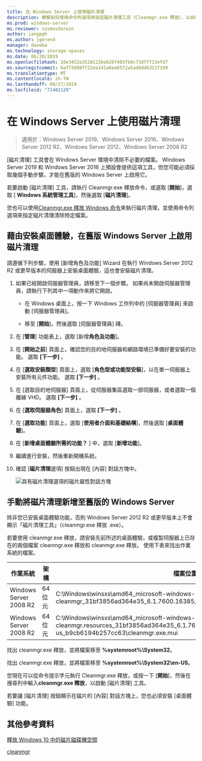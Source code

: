 ```yaml
---
title: 在 Windows Server 上使用磁片清理
description: 瞭解如何使用命令列選項來設定磁片清理工具（Cleanmgr.exe 釋放），以自動清除特定檔案。
ms.prod: windows-server
ms.reviewer: cosmosdarwin
author: iangpgh
ms.author: jgerend
manager: daveba
ms.technology: storage-spaces
ms.date: 06/20/2019
ms.openlocfilehash: 2de3452a3528122beb26f403fb0c73d7ff13efd7
ms.sourcegitcommit: 6aff3d88ff22ea141a6ea6572a5ad8dd6321f199
ms.translationtype: MT
ms.contentlocale: zh-TW
ms.lasthandoff: 09/27/2019
ms.locfileid: "71402120"
---
```

# <a name="using-disk-cleanup-on-windows-server"></a>在 Windows Server 上使用磁片清理

> 適用於：Windows Server 2019、Windows Server 2016、Windows Server 2012 R2、Windows Server 2012、Windows Server 2008 R2

[磁片清理] 工具會在 Windows Server 環境中清除不必要的檔案。 Windows Server 2019 和 Windows Server 2016 上預設會提供這項工具，但您可能必須採取幾個手動步驟，才能在舊版的 Windows Server 上啟用它。

若要啟動 [磁片清理] 工具，請執行 Cleanmgr.exe 釋放命令，或選取 [**開始**]，選取 [ **Windows 系統管理工具**]，然後選取 [**磁片清理**]。

您也可以使用[Cleanmgr.exe 釋放 Windows 命令](../../administration/windows-commands/cleanmgr.md)來執行磁片清理，並使用命令列選項來指定磁片清理清除特定檔案。

## <a name="enable-disk-cleanup-on-an-earlier-version-of-windows-server-by-installing-the-desktop-experience"></a>藉由安裝桌面體驗，在舊版 Windows Server 上啟用磁片清理

請遵循下列步驟，使用 [新增角色及功能] Wizard 在執行 Windows Server 2012 R2 或更早版本的伺服器上安裝桌面體驗，這也會安裝磁片清理。

1. 如果已經開啟伺服器管理員，請移至下一個步驟。 如果尚未開啟伺服器管理員，請執行下列其中一項動作來將它開啟。

   - 在 Windows 桌面上，按一下 Windows 工作列中的 [伺服器管理員] 來啟動 [伺服器管理員]。

   - 移至 [**開始**]，然後選取 [伺服器管理員] 磚。

1. 在 [**管理**] 功能表上，選取 [新增**角色及功能**]。

1. 在 [**開始之前**] 頁面上，確認您的目的地伺服器和網路環境已準備好要安裝的功能。 選取 **\[下一步\]** 。

1. 在 [**選取安裝類型**] 頁面上，選取 [**角色型或功能型安裝**]，以在單一伺服器上安裝所有元件功能。 選取 **\[下一步\]** 。

1. 在 [選取目的地伺服器] 頁面上，從伺服器集區選取一部伺服器，或者選取一個離線 VHD。 選取 **\[下一步\]** 。

1. 在 [**選取伺服器角色**] 頁面上，選取 **[下一步]** 。

1. 在 [**選取功能**] 頁面上，選取 [**使用者介面和基礎結構**]，然後選取 [**桌面體驗**]。

1. 在 [**新增桌面體驗所需的功能？** ] 中，選取 [**新增功能**]。

1. 繼續進行安裝，然後重新開機系統。

1. 確認 [**磁片清理**選項] 按鈕出現在 [內容] 對話方塊中。

   ![具有磁片清理選項的磁片屬性對話方塊](media/diskpropswcleanup.png)

## <a name="manually-add-disk-cleanup-to-an-earlier-version-of-windows-server"></a>手動將磁片清理新增至舊版的 Windows Server

除非您已安裝桌面體驗功能，否則 Windows Server 2012 R2 或更早版本上不會顯示「磁片清理工具」（cleanmgr.exe 釋放 .exe）。

若要使用 cleanmgr.exe 釋放，請安裝先前所述的桌面體驗，或複製伺服器上已存在的兩個檔案 cleanmgr.exe 釋放和 cleanmgr.exe 釋放。 使用下表來找出作業系統的檔案。

| 作業系統  | 架構  | 檔案位置  |
| ----------------- | -------------- | --------------- |
| Windows Server 2008 R2 | 64 位元 | C:\Windows\winsxs\amd64_microsoft-windows-cleanmgr_31bf3856ad364e35_6.1.7600.16385_none_c9392808773cd7da\cleanmgr.exe 
| Windows Server 2008 R2 | 64 位元 | C:\Windows\winsxs\amd64_microsoft-windows-cleanmgr.resources_31bf3856ad364e35_6.1.7600.16385_en-us_b9cb6194b257cc63\cleanmgr.exe.mui |

找出 cleanmgr.exe 釋放，並將檔案移至 **%systemroot%\System32**。

找出 cleanmgr.exe 釋放，並將檔案移至 **%systemroot%\System32\en-US**。

您現在可以從命令提示字元執行 Cleanmgr.exe 釋放，或按一下 [**開始**]，然後在搜尋列中輸入**cleanmgr.exe 釋放**，以啟動 [磁片清理] 工具。

若要讓 [磁片清理] 按鈕顯示在磁片的 [內容] 對話方塊上，您也必須安裝 [桌面體驗] 功能。

## <a name="additional-references"></a>其他參考資料

[釋放 Windows 10 中的磁片磁碟機空間](https://support.microsoft.com/en-us/help/12425/windows-10-free-up-drive-space)

[cleanmgr](../../administration/windows-commands/cleanmgr.md)
